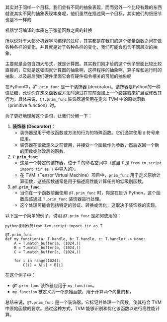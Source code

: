 其实对于同样一个目标。我们会有不同的抽象表现，而而另外一个比较有趣的东西就说其实不同的抽象表现本身呢，他们虽然在描述同一个目标，其实他们的细细节也是不一样的

机器学习编译的本质在于张量函数之间的转换

所以说对于大部分机器学习编译的过程，其实都是在我们的这个张量函数之间在做各种各样的变化，并且就是对于各种各样的变化，我们可能会包含不同层次的抽象，





主要就是会包含四大形式，就是计算图。其实我们刚才给的这个例子里面比较比较直接的，它就是这张图就计算图的抽象啊，这样程序的抽象啊，算子库和运行时的抽象，以及最后我们硬件里面它会有硬件指令相关的可能的抽象呃







在Python中，`@T.prim_func` 是一个装饰器 (decorator)。装饰器是Python的一种语法糖，允许你在定义函数或方法时通过在其前面加上一个装饰器来扩展或修改其行为。具体来说，`@T.prim_func` 装饰器通常用在定义 TVM 中的原始函数（primitive function）时。

为了更好地理解这个语句，让我们分解一下：

1. **装饰器 (Decorator)**：
   - 装饰器是用于修改函数或方法的行为的特殊函数。它们通常使用 `@` 符号来应用。
   - 装饰器在函数定义之前使用，并接受一个函数作为参数，然后返回一个新的函数或修改后的函数。
2. **`T.prim_func`**:
   - 这是一个特定的装饰器，位于 `T` 的命名空间中（这里 `T` 是 `from tm.script import tir as T` 中导入的）。
   - 在 TVM（Tensor Virtual Machine）项目中，`prim_func` 用于定义原始计算函数，这些函数通常是用于描述高性能计算任务的低级别函数。
3. **`@T.prim_func`**:
   - 当你在一个函数前面使用 `@T.prim_func` 时，你是在告诉 Python，这个函数应该通过 `T.prim_func` 装饰器进行处理。
   - 这个处理可能会包括特定的验证、转换或优化，这取决于装饰器的实现。

以下是一个简单的例子，说明 `@T.prim_func` 是如何使用的：

```
python复制代码from tvm.script import tir as T

@T.prim_func
def my_function(a: T.handle, b: T.handle, c: T.handle) -> None:
    A = T.match_buffer(a, (1024,))
    B = T.match_buffer(b, (1024,))
    C = T.match_buffer(c, (1024,))
    
    for i in range(1024):
        C[i] = A[i] + B[i]
```

在这个例子中：

- `@T.prim_func` 装饰器应用于 `my_function`。
- `my_function` 被定义为一个原始函数，用于计算两个向量的和。

总结来说，`@T.prim_func` 是一个装饰器，它标记并处理一个函数，使其符合 TVM 中原始函数的要求。通过这种方式，TVM 能够识别和优化该函数以进行高性能计算。